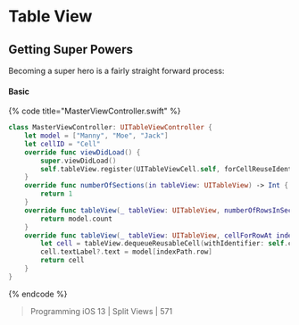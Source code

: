 # Table View

## Getting Super Powers

Becoming a super hero is a fairly straight forward process:

#### Basic

{% code title="MasterViewController.swift" %}
```swift
class MasterViewController: UITableViewController {
    let model = ["Manny", "Moe", "Jack"]
    let cellID = "Cell"
    override func viewDidLoad() {
        super.viewDidLoad()
        self.tableView.register(UITableViewCell.self, forCellReuseIdentifier: self.cellID)
    }
    override func numberOfSections(in tableView: UITableView) -> Int {
        return 1
    }
    override func tableView(_ tableView: UITableView, numberOfRowsInSection section: Int) -> Int {
        return model.count
    }
    override func tableView(_ tableView: UITableView, cellForRowAt indexPath: IndexPath) -> UITableViewCell {
        let cell = tableView.dequeueReusableCell(withIdentifier: self.cellID, for: indexPath)
        cell.textLabel?.text = model[indexPath.row]
        return cell
    }
}
```
{% endcode %}

> Programming iOS 13 \| Split Views \| 571



